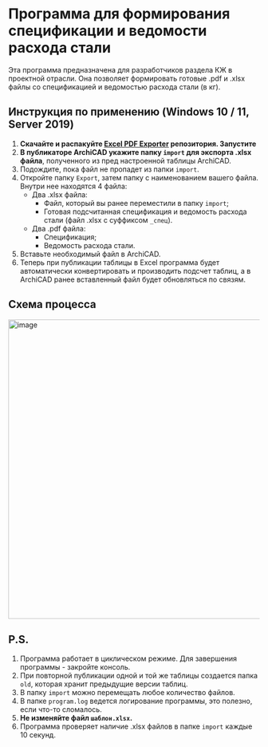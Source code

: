 # Программа для формирования спецификации и ведомости расхода стали

Эта программа предназначена для разработчиков раздела КЖ в проектной отрасли. Она позволяет формировать готовые .pdf и .xlsx файлы со спецификацией и ведомостью расхода стали (в кг).

## Инструкция по применению (Windows 10 / 11, Server 2019)

1. **Скачайте и распакуйте [Excel PDF Exporter](https://github.com/AniCatPro/Excel-PDF-Exporter/archive/refs/tags/Main.zip) репозитория. Запустите**
2. **В публикаторе ArchiCAD укажите папку `import` для экспорта .xlsx файла**, полученного из пред настроенной таблицы ArchiCAD.
3. Подождите, пока файл не пропадет из папки `import`.
4. Откройте папку `Export`, затем папку с наименованием вашего файла. Внутри нее находятся 4 файла:
    - Два .xlsx файла: 
        - Файл, который вы ранее переместили в папку `import`;
        - Готовая подсчитанная спецификация и ведомость расхода стали (файл .xlsx с суффиксом `_спец`).
    - Два .pdf файла: 
        - Спецификация;
        - Ведомость расхода стали.
5. Вставьте необходимый файл в ArchiCAD.
6. Теперь при публикации таблицы в Excel программа будет автоматически конвертировать и производить подсчет таблиц, а в ArchiCAD ранее вставленный файл будет обновляться по связям.

## Схема процесса

<img src="https://github.com/AniCatPro/work-PDF-specification/assets/24957289/ace7a17c-c64a-4cf9-8c7c-a3c549e289cb" alt="image" width="600"/>

## P.S.

1. Программа работает в циклическом режиме. Для завершения программы - закройте консоль. 
2. При повторной публикации одной и той же таблицы создается папка `old`, которая хранит предыдущие версии таблиц.
3. В папку `import` можно перемещать любое количество файлов.
4. В папке `program.log` ведется логирование программы, это полезно, если что-то сломалось.
5. **Не изменяйте файл `шаблон.xlsx`.**
6. Программа проверяет наличие .xlsx файлов в папке `import` каждые 10 секунд.
